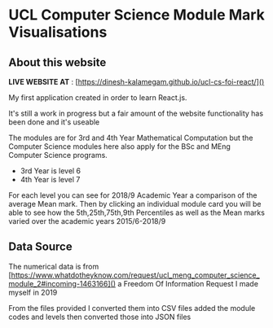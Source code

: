 # UCL Computer Science Module Mark Visualisations 

## About this website 
**LIVE WEBSITE AT** : [https://dinesh-kalamegam.github.io/ucl-cs-foi-react/]()

My first application created in order to learn React.js.

It's still a work in progress but a fair amount of the website functionality has been done and it's useable

The modules are for 3rd and 4th Year Mathematical Computation but the Computer Science modules here also apply for the BSc and MEng Computer Science programs. 

- 3rd Year is level 6 
- 4th Year is level 7

For each level you can see for 2018/9 Academic Year a comparison of the average Mean mark. Then by clicking an individual module card you will be able to see how the 5th,25th,75th,9th Percentiles as well as the Mean marks varied over the academic years 2015/6-2018/9 

## Data Source 
The numerical data is from [https://www.whatdotheyknow.com/request/ucl_meng_computer_science_module_2#incoming-1463166]() a Freedom Of Information Request I made myself in 2019

From the files provided I converted them into CSV files added the module codes and levels then converted those into JSON files 
